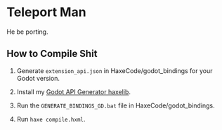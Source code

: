 # Teleport Man

He be porting.

## How to Compile Shit

1) Generate `extension_api.json` in HaxeCode/godot_bindings for your Godot version.

2) Install my [Godot API Generator haxelib](https://github.com/SomeRanDev/Haxe-GodotBindingsGenerator).

3) Run the `GENERATE_BINDINGS_GD.bat` file in HaxeCode/godot_bindings.

6) Run `haxe compile.hxml`.
